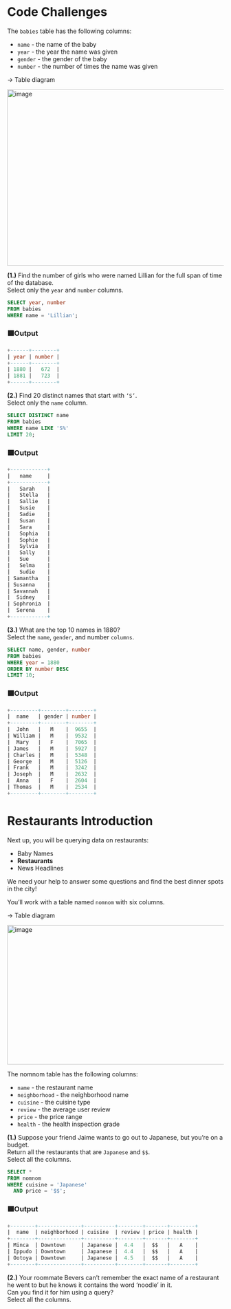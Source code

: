 # Code Challenges

The `babies` table has the following columns:

* `name` - the name of the baby
* `year` - the year the name was given
* `gender` - the gender of the baby
* `number` - the number of times the name was given

→  Table diagram

<img width="648" height="410" alt="image" src="https://github.com/user-attachments/assets/fd16ed51-4201-435c-8b0a-6b36ab9e928b" />

**(1.)** Find the number of girls who were named Lillian for the full span of time of the database.         
Select only the `year` and `number` columns.
```sql
SELECT year, number
FROM babies
WHERE name = 'Lillian';
```
### 🟩Output
```sql
+------+--------+
| year | number |
+------+--------+
| 1880 |   672  |
| 1881 |   723  |
+------+--------+
```
**(2.)** Find 20 distinct names that start with `‘S’`.                            
Select only the `name` column.
```SQL
SELECT DISTINCT name
FROM babies
WHERE name LIKE 'S%'
LIMIT 20;
```
### 🟩Output
```SQL
+------------+
|   name     |
+------------+
|   Sarah    |
|   Stella   |
|   Sallie   |
|   Susie    |
|   Sadie    |
|   Susan    |
|   Sara     |
|   Sophia   |
|   Sophie   |
|   Sylvia   |
|   Sally    |
|   Sue      |
|   Selma    |
|   Sudie    |
| Samantha   |
| Susanna    |
| Savannah   |
|  Sidney    |
| Sophronia  |
|  Serena    |
+------------+
```
**(3.)** What are the top 10 names in 1880?                      
Select the `name`, `gender`, and number `columns`.
```SQL
SELECT name, gender, number
FROM babies
WHERE year = 1880
ORDER BY number DESC
LIMIT 10;
```
### 🟩Output
```sql
+---------+--------+--------+
|  name   | gender | number |
+---------+--------+--------+
|  John   |   M    |  9655  |
| William |   M    |  9532  |
|  Mary   |   F    |  7065  |
| James   |   M    |  5927  |
| Charles |   M    |  5348  |
| George  |   M    |  5126  |
| Frank   |   M    |  3242  |
| Joseph  |   M    |  2632  |
|  Anna   |   F    |  2604  |
| Thomas  |   M    |  2534  |
+---------+--------+--------+
```
# Restaurants Introduction

Next up, you will be querying data on restaurants:

* Baby Names
* **Restaurants**
* News Headlines

We need your help to answer some questions and find the best dinner spots in the city!                  

You’ll work with a table named `nomnom` with six columns.

→  Table diagram

<img width="627" height="324" alt="image" src="https://github.com/user-attachments/assets/42e7cc6d-e97e-423b-882f-c1b9a6b238a6" />

The nomnom table has the following columns:

* `name` - the restaurant name
* `neighborhood` - the neighborhood name
* `cuisine` - the cuisine type
* `review` - the average user review
* `price` - the price range
* `health` - the health inspection grade

**(1.)** Suppose your friend Jaime wants to go out to Japanese, but you’re on a budget.                      
Return all the restaurants that are `Japanese` and `$$`.                                 
Select all the columns.
```sql
SELECT *
FROM nomnom
WHERE cuisine = 'Japanese'
  AND price = '$$';
```
### 🟩Output
```sql
+--------+--------------+----------+--------+-------+--------+
|  name  | neighborhood | cuisine  | review | price | health |
+--------+--------------+----------+--------+-------+--------+
| Minca  | Downtown     | Japanese |  4.4   |  $$   |   A    |
| Ippudo | Downtown     | Japanese |  4.4   |  $$   |   A    |
| Ootoya | Downtown     | Japanese |  4.5   |  $$   |   A    |
+--------+--------------+----------+--------+-------+--------+
```
**(2.)** Your roommate Bevers can’t remember the exact name of a restaurant he went to but he knows it contains the word ‘noodle’ in it.                                  
Can you find it for him using a query?                                   
Select all the columns.
```sql

































































